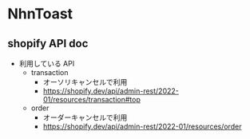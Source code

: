 # NhnToast

## shopify API doc

- 利用している API
  - transaction
    - オーソリキャンセルで利用
    - https://shopify.dev/api/admin-rest/2022-01/resources/transaction#top
  - order
    - オーダーキャンセルで利用
    - https://shopify.dev/api/admin-rest/2022-01/resources/order
